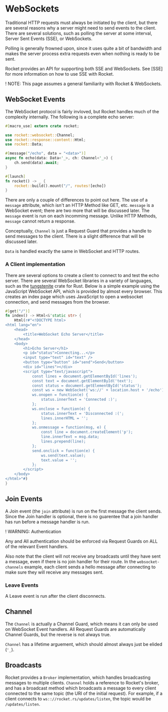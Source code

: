# WebSockets

Traditional HTTP requests must always be initiated by the client, but there are
several reasons why a server might need to send events to the client. There are
several solutions, such as polling the server at some interval, Server Sent
Events (SSE), or WebSockets.

Polling is generally frowned upon, since it uses quite a bit of bandwidth and
makes the server process extra requests even when nothing is ready to be sent.

Rocket provides an API for supporting both SSE and WebSockets. See [SSE] for
more information on how to use SSE with Rocket.

! NOTE: This page assumes a general familiarity with Rocket & WebSockets.

## WebSocket Events

The WebSocket protocol is fairly invloved, but Rocket handles much of the complexity
internally. The following is a complete echo server:

```rust
#[macro_use] extern crate rocket;

use rocket::websocket::Channel;
use rocket::response::content::Html;
use rocket::Data;

#[message("/echo", data = "<data>")]
async fn echo(data: Data<'_>, ch: Channel<'_>) {
    ch.send(data).await;
}

#[launch]
fn rocket() -> _ {
    rocket::build().mount("/", routes![echo])
}
```

There are only a couple of differences to point out here. The use of a `message`
attribute, which isn't an HTTP Method like GET, etc. `message` is a WebSocket event;
there are two more that will be discussed later. The `message` event is run on each
incomming message. Unlike HTTP Methods, `message` cannot return a response.

Conceptually, `Channel` is just a Request Guard that provides a handle to send messages
to the client. There is a slight difference that will be discussed later.

`Data` is handled exactly the same in WebSocket and HTTP routes.

### A Client implementation

There are several options to create a client to connect to and test the echo server.
There are several WebSocket libraries in a variety of languages, such as the
[tungstenite](https://crates.io/crates/tungstenite) crate for Rust. Below is a simple
example using the JavaScript WebSocket API, which is provided by almost every browser.
This creates an index page which uses JavaScript to open a websocket connection,
and send messages from the browser.

```rust
#[get("/")]
fn index() -> Html<&'static str> {
    Html(r#"<!DOCTYPE html>
<html lang="en">
    <head>
        <title>WebSocket Echo Server</title>
    </head>
    <body>
        <h1>Echo Server</h1>
        <p id="status">Connecting...</p>
        <input type="text" id="text" />
        <button type="button" id="send">Send</button>
        <div id="lines"></div>
        <script type="text/javascript">
            const lines = document.getElementById('lines');
            const text = document.getElementById('text');
            const status = document.getElementById('status');
            const ws = new WebSocket('ws://' + location.host + '/echo');
            ws.onopen = function(e) {
                status.innerText = 'Connected :)';
            };
            ws.onclose = function(e) {
                status.innerText = 'Disconnected :(';
                lines.innerHTML = '';
            };
            ws.onmessage = function(msg, e) {
                const line = document.createElement('p');
                line.innerText = msg.data;
                lines.prepend(line);
            };
            send.onclick = function(e) {
                ws.send(text.value);
                text.value = '';
            };
        </script>
    </body>
</html>"#)
}
```

## Join Events

A Join event (the `join` attribute) is run on the first message the client sends.
Since the Join handler is optional, there is no guarentee that a join handler has
run before a message handler is run.

! WARNING: Authentication

  Any and All authentication should be enforced via Request Guards on ALL of the
  relevant Event handlers.

Also note that the client will not receive any broadcasts until they have sent a
message, even if there is no join handler for their route. In the `websocket-channels`
example, each client sends a hello message after connecting to make sure they will
receive any messages sent.

### Leave Events

A Leave event is run after the client disconnects.

## Channel

The `Channel` is actually a Channel Guard, which means it can only be used on
WebSocket Event handlers. All Request Guards are automatically Channel Guards,
but the reverse is not always true.

`Channel` has a lifetime arguement, which should almost always just be elided (`'_`).

## Broadcasts

Rocket provides a `Broker` implementation, which handles broadcasting messages to
multiple clients. `Channel` holds a reference to Rocket's broker, and has a broadcast
method which broadcasts a message to every client connected to the same topic (the
URI of the initial request). For example, if a client connects to
`ws:://rocket.rs/updates/listen`, the topic would be `/updates/listen`.

